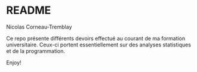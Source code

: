 README
================
Nicolas Corneau-Tremblay

Ce repo présente différents devoirs effectué au courant de ma formation universitaire. 
Ceux-ci portent essentiellement sur des analyses statistiques et de la programmation.

Enjoy!
